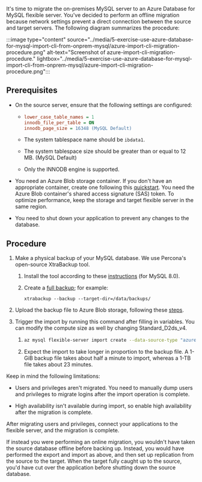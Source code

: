 It's time to migrate the on-premises MySQL server to an Azure Database for MySQL flexible server. You've decided to perform an offline migration because network settings prevent a direct connection between the source and target servers. The following diagram summarizes the procedure:

:::image type="content" source="../media/5-exercise-use-azure-database-for-mysql-import-cli-from-onprem-mysql/azure-import-cli-migration-procedure.png" alt-text="Screenshot of azure-import-cli-migration-procedure." lightbox="../media/5-exercise-use-azure-database-for-mysql-import-cli-from-onprem-mysql/azure-import-cli-migration-procedure.png":::

## Prerequisites

- On the source server, ensure that the following settings are configured:

  - ```ini
    lower_case_table_names = 1  
    innodb_file_per_table = ON
    innodb_page_size = 16348 (MySQL Default)
    ```

  - The system tablespace name should be `ibdata1`.

  - The system tablespace size should be greater than or equal to 12 MB. (MySQL Default)

  - Only the INNODB engine is supported.

- You need an Azure Blob storage container. If you don't have an appropriate container, create one following this [quickstart](/azure/storage/blobs/storage-quickstart-blobs-portal#create-a-container). You need the Azure Blob container's shared access signature (SAS) token. To optimize performance, keep the storage and target flexible server in the same region.

- You need to shut down your application to prevent any changes to the database.

## Procedure

1. Make a physical backup of your MySQL database. We use Percona's open-source XtraBackup tool.

   1. Install the tool according to these [instructions](https://docs.percona.com/percona-xtrabackup/8.0/installation.html) (for MySQL 8.0).

   2. Create a [full backup](https://docs.percona.com/percona-xtrabackup/8.0/create-full-backup.html); for example:

      ```shell
      xtrabackup --backup --target-dir=/data/backups/
      ```

2. Upload the backup file to Azure Blob storage, following these [steps](/azure/storage/common/storage-use-azcopy-blobs-upload#upload-a-file).

3. Trigger the import by running this command after filling in variables. You can modify the compute size as well by changing Standard_D2ds_v4.

   1. ```sh
      az mysql flexible-server import create --data-source-type "azure_blob" --data-source $BLOB_DATA_URL --data-source-backup-dir "mysql_backup_percona" –-data-source-token $SAS_TOKEN --resource-group $RESOURCE_GROUP --name $FLEXIBLE_SERVER_NAME –-sku-name Standard_D2ds_v4 --tier GeneralPurpose –-version 8.0 -–location westus --auto-scale-iops Enabled
      ```

   1. Expect the import to take longer in proportion to the backup file. A 1-GiB backup file takes about half a minute to import, whereas a 1-TB file takes about 23 minutes.

Keep in mind the following limitations:

- Users and privileges aren't migrated. You need to manually dump users and privileges to migrate logins after the import operation is complete.

- High availability isn't available during import, so enable high availability after the migration is complete.

After migrating users and privileges, connect your applications to the flexible server, and the migration is complete.

If instead you were performing an online migration, you wouldn't have taken the source database offline before backing up. Instead, you would have performed the export and import as above, and then set up replication from the source to the target. When the target fully caught up to the source, you'd have cut over the application before shutting down the source database.
